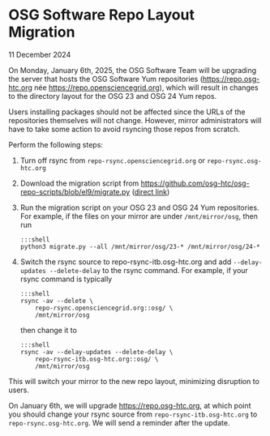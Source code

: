 OSG Software Repo Layout Migration
==================================

11 December 2024

On Monday, January 6th, 2025, the OSG Software Team will be upgrading the server that hosts the OSG Software Yum repositories
(<https://repo.osg-htc.org> née <https://repo.opensciencegrid.org>),
which will result in changes to the directory layout for the OSG 23 and OSG 24 Yum repos.

Users installing packages should not be affected since the URLs of the repositories themselves will not change.
However, mirror administrators will have to take some action to avoid rsyncing those repos from scratch.

Perform the following steps:

1.  Turn off rsync from `repo-rsync.opensciencegrid.org` or `repo-rsync.osg-htc.org`

2.  Download the migration script from <https://github.com/osg-htc/osg-repo-scripts/blob/el9/migrate.py>
    ([direct link](https://raw.githubusercontent.com/osg-htc/osg-repo-scripts/refs/heads/el9/migrate.py))

3.  Run the migration script on your OSG 23 and OSG 24 Yum repositories.
    For example, if the files on your mirror are under `/mnt/mirror/osg`, then run

        :::shell
        python3 migrate.py --all /mnt/mirror/osg/23-* /mnt/mirror/osg/24-*

4.  Switch the rsync source to repo-rsync-itb.osg-htc.org and add `--delay-updates --delete-delay` to the rsync command.
    For example, if your rsync command is typically

        :::shell
        rsync -av --delete \
            repo-rsync.opensciencegrid.org::osg/ \
            /mnt/mirror/osg

    then change it to

        :::shell
        rsync -av --delay-updates --delete-delay \
            repo-rsync-itb.osg-htc.org::osg/ \
            /mnt/mirror/osg

This will switch your mirror to the new repo layout, minimizing disruption to users.

On January 6th, we will upgrade <https://repo.osg-htc.org>, at which point you should change your rsync source
from `repo-rsync-itb.osg-htc.org` to `repo-rsync.osg-htc.org`.  We will send a reminder after the update.

